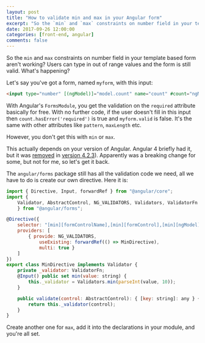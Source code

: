 ```yaml
---
layout: post
title: "How to validate min and max in your Angular form"
excerpt: "So the `min` and `max` constraints on number field in your template based form aren't working? Here's the code to fix that"
date: 2017-09-26 12:00:00
categories: [front-end, angular]
comments: false
---
```


So the `min` and `max` constraints on number field in your template based form aren't working? Users can type in out of range values and the form is still valid. What's happening?

Let's say you've got a form, named `myform`, with this input:

```html
<input type="number" [(ngModel)]="model.count" name="count" #count="ngModel" required min="0">
```

With Angular's `FormsModule`, you get the validation on the `required` attribute basically for free. With no further code, if the user doesn't fill in this input then `count.hasError('required')` is true and  `myform.valid` is false. It's the same with other attributes like `pattern`, `maxLength` etc.

However, you don't get this with `min` or `max`.

This actually depends on your version of Angular. Angular 4 briefly had it, but it was [removed](https://github.com/angular/angular/pull/17622) in [version 4.2.3](https://github.com/angular/angular/blob/e17128e7cb44729c0df7d9cfcaf3dc7d92466813/CHANGELOG.md#423-2017-06-16)). Apparently was a breaking change for some, but not for me, so let's get it back.

The `angular/forms` package still has all the validation code we need, all we have to do is create our own directive. Here it is:

```javascript
import { Directive, Input, forwardRef } from "@angular/core";
import {
	Validator, AbstractControl, NG_VALIDATORS, Validators, ValidatorFn
	} from "@angular/forms";

@Directive({
    selector: "[min][formControlName],[min][formControl],[min][ngModel]",
    providers: [
        { provide: NG_VALIDATORS,
			useExisting: forwardRef(() => MinDirective),
			multi: true }
    ]
})
export class MinDirective implements Validator {
    private _validator: ValidatorFn;
    @Input() public set min(value: string) {
        this._validator = Validators.min(parseInt(value, 10));
    }

    public validate(control: AbstractControl): { [key: string]: any } {
        return this._validator(control);
    }
}
```

Create another one for `max`, add it into the declarations in your module, and you're all set.
